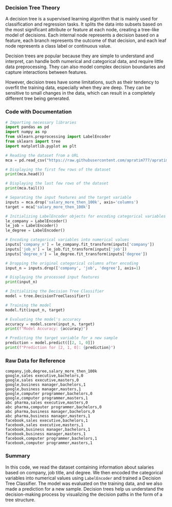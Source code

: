 ### Decision Tree Theory

A decision tree is a supervised learning algorithm that is mainly used for classification and regression tasks. It splits the data into subsets based on the most significant attribute or feature at each node, creating a tree-like model of decisions. Each internal node represents a decision based on a feature, each branch represents the outcome of that decision, and each leaf node represents a class label or continuous value.

Decision trees are popular because they are simple to understand and interpret, can handle both numerical and categorical data, and require little data preprocessing. They can also model complex decision boundaries and capture interactions between features.

However, decision trees have some limitations, such as their tendency to overfit the training data, especially when they are deep. They can be sensitive to small changes in the data, which can result in a completely different tree being generated.

### Code with Documentation

```python
# Importing necessary libraries
import pandas as pd
import numpy as np
from sklearn.preprocessing import LabelEncoder
from sklearn import tree
import matplotlib.pyplot as plt

# Reading the dataset from a URL
mca = pd.read_csv("https://raw.githubusercontent.com/apratim777/apratim777/master/salaries.csv")

# Displaying the first few rows of the dataset
print(mca.head())

# Displaying the last few rows of the dataset
print(mca.tail())

# Separating the input features and the target variable
inputs = mca.drop('salary_more_then_100k', axis='columns')
target = mca['salary_more_then_100k']

# Initializing LabelEncoder objects for encoding categorical variables
le_company = LabelEncoder()
le_job = LabelEncoder()
le_degree = LabelEncoder()

# Encoding categorical variables into numerical values
inputs['company_n'] = le_company.fit_transform(inputs['company'])
inputs['job_n'] = le_job.fit_transform(inputs['job'])
inputs['degree_n'] = le_degree.fit_transform(inputs['degree'])

# Dropping the original categorical columns after encoding
input_n = inputs.drop(['company', 'job', 'degree'], axis=1)

# Displaying the processed input features
print(input_n)

# Initializing the Decision Tree Classifier
model = tree.DecisionTreeClassifier()

# Training the model
model.fit(input_n, target)

# Evaluating the model's accuracy
accuracy = model.score(input_n, target)
print(f"Model Accuracy: {accuracy}")

# Predicting the target variable for a new sample
prediction = model.predict([[2, 1, 0]])
print(f"Prediction for [2, 1, 0]: {prediction}")
```

### Raw Data for Reference

```
company,job,degree,salary_more_then_100k
google,sales executive,bachelors,0
google,sales executive,masters,0
google,business manager,bachelors,1
google,business manager,masters,1
google,computer programmer,bachelors,0
google,computer programmer,masters,1
abc pharma,sales executive,masters,0
abc pharma,computer programmer,bachelors,0
abc pharma,business manager,bachelors,0
abc pharma,business manager,masters,1
facebook,sales executive,bachelors,1
facebook,sales executive,masters,1
facebook,business manager,bachelors,1
facebook,business manager,masters,1
facebook,computer programmer,bachelors,1
facebook,computer programmer,masters,1
```

### Summary

In this code, we read the dataset containing information about salaries based on company, job title, and degree. We then encoded the categorical variables into numerical values using `LabelEncoder` and trained a Decision Tree Classifier. The model was evaluated on the training data, and we also made a prediction for a new sample. Decision trees help us understand the decision-making process by visualizing the decision paths in the form of a tree structure.